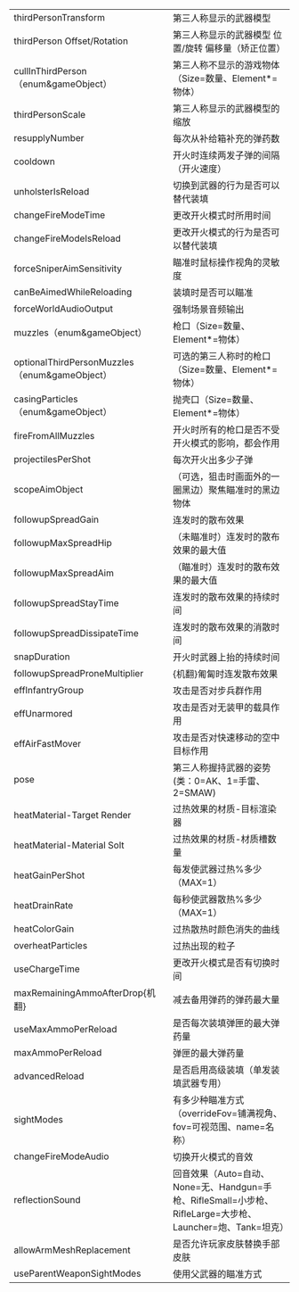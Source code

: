| | |
| ------ | ------ |
thirdPersonTransform | 第三人称显示的武器模型
thirdPerson Offset/Rotation | 第三人称显示的武器模型 位置/旋转 偏移量（矫正位置）
cullInThirdPerson（enum&gameObject） | 第三人称不显示的游戏物体（Size=数量、Element\*=物体）
thirdPersonScale | 第三人称显示的武器模型的缩放
resupplyNumber | 每次从补给箱补充的弹药数
cooldown | 开火时连续两发子弹的间隔（开火速度）
unholsterIsReload | 切换到武器的行为是否可以替代装填
changeFireModeTime | 更改开火模式时所用时间
changeFireModeIsReload | 更改开火模式的行为是否可以替代装填
forceSniperAimSensitivity | 瞄准时鼠标操作视角的灵敏度
canBeAimedWhileReloading | 装填时是否可以瞄准
forceWorldAudioOutput | 强制场景音频输出
muzzles（enum&gameObject） | 枪口（Size=数量、Element\*=物体）
optionalThirdPersonMuzzles（enum&gameObject） | 可选的第三人称时的枪口（Size=数量、Element\*=物体）
casingParticles（enum&gameObject） | 抛壳口（Size=数量、Element\*=物体）
fireFromAllMuzzles | 开火时所有的枪口是否不受开火模式的影响，都会作用
projectilesPerShot | 每次开火出多少子弹
scopeAimObject | （可选，狙击时画面外的一圈黑边）聚焦瞄准时的黑边物体
followupSpreadGain | 连发时的散布效果
followupMaxSpreadHip | （未瞄准时）连发时的散布效果的最大值
followupMaxSpreadAim | （瞄准时）连发时的散布效果的最大值
followupSpreadStayTime | 连发时的散布效果的持续时间
followupSpreadDissipateTime | 连发时的散布效果的消散时间
snapDuration | 开火时武器上抬的持续时间
followupSpreadProneMultiplier | {机翻}匍匐时连发散布效果
effInfantryGroup | 攻击是否对步兵群作用
effUnarmored | 攻击是否对无装甲的载具作用
effAirFastMover | 攻击是否对快速移动的空中目标作用
pose | 第三人称握持武器的姿势(类：0=AK、1=手雷、2=SMAW)
heatMaterial-Target Render | 过热效果的材质-目标渲染器
heatMaterial-Material Solt | 过热效果的材质-材质槽数量
heatGainPerShot | 每发使武器过热%多少（MAX=1）
heatDrainRate | 每秒使武器散热%多少（MAX=1）
heatColorGain | 过热散热时颜色消失的曲线
overheatParticles | 过热出现的粒子
useChargeTime | 更改开火模式是否有切换时间
maxRemainingAmmoAfterDrop{机翻} | 减去备用弹药的弹药最大量
useMaxAmmoPerReload | 是否每次装填弹匣的最大弹药量
maxAmmoPerReload | 弹匣的最大弹药量
advancedReload | 是否启用高级装填（单发装填武器专用）
sightModes | 有多少种瞄准方式（overrideFov=铺满视角、fov=可视范围、name=名称）
changeFireModeAudio | 切换开火模式的音效
reflectionSound | 回音效果（Auto=自动、None=无、Handgun=手枪、RifleSmall=小步枪、RifleLarge=大步枪、Launcher=炮、Tank=坦克）
allowArmMeshReplacement | 是否允许玩家皮肤替换手部皮肤
useParentWeaponSightModes | 使用父武器的瞄准方式
